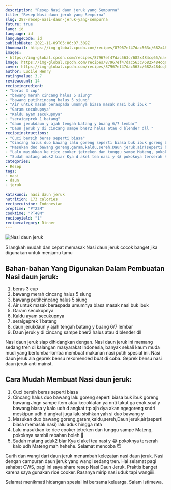 ```yaml
---
description: "Resep Nasi daun jeruk yang Sempurna"
title: "Resep Nasi daun jeruk yang Sempurna"
slug: 287-resep-nasi-daun-jeruk-yang-sempurna
future: true
lang: id
language: id
languageCode: id
publishDate: 2021-11-09T05:06:07.309Z 
thumbnail: https://img-global.cpcdn.com/recipes/87967ef47dac563c/682x484cq65/nasi-daun-jeruk-foto-resep-utama.png
images:
- https://img-global.cpcdn.com/recipes/87967ef47dac563c/682x484cq65/nasi-daun-jeruk-foto-resep-utama.png
image: https://img-global.cpcdn.com/recipes/87967ef47dac563c/682x484cq65/nasi-daun-jeruk-foto-resep-utama.png
cover: https://img-global.cpcdn.com/recipes/87967ef47dac563c/682x484cq65/nasi-daun-jeruk-foto-resep-utama.png
author: Lucile Henry
ratingvalue: 3.7
reviewcount: 14
recipeingredient:
- "beras 3 cup"
- "bawang merah cincang halus 5 siung"
- "bawang putihcincang halus 5 siung"
- "Air untuk masak beraspada umumnya biasa masak nasi buk ibuk "
- "Garam secukupnya"
- "Kaldu ayam secukupnya"
- "seraigeprek 1 batang"
- "daun jerukdaun y ajah tengah batang y buang 6/7 lembar"
- "Daun jeruk y di cincang sampe bner2 halus atau d blender dll "
recipeinstructions:
- "Cuci bersih beras seperti biasa"
- "Cincang halus duo bawang lalu goreng seperti biasa buk ibuk goreng bawang Jngn sampe item atau kecoklatan ya nnti takut ga enak.soal y bawang biasa y kalo udh d angkat ttp ajh dya akan ngegoreng sndri meskipun udh d angkat juga lalu sisihkan yah si duo bawang y"
- "Masukan duo bawang goreng,garam,kaldu,sereh,Daun jeruk,air(seperti biasa memasak nasi) lalu aduk hingga rata"
- "Lalu masukkan ke rice cooker jetreken dan tunggu sampe Mateng, pokoknya sambil rebahan boleh 🤭"
- "Sudah matang aduk2 biar Kya d akel tea nasi y 😂 pokoknya terserah kalo udh Mateng mah hehehe. Selamat mencoba 😇"
categories:
- Resep
tags:
- nasi
- daun
- jeruk

katakunci: nasi daun jeruk 
nutrition: 173 calories
recipecuisine: Indonesian
preptime: "PT22M"
cooktime: "PT48M"
recipeyield: "1"
recipecategory: Dinner
---
```



![Nasi daun jeruk](https://img-global.cpcdn.com/recipes/87967ef47dac563c/682x484cq65/nasi-daun-jeruk-foto-resep-utama.png)

5 langkah mudah dan cepat memasak  Nasi daun jeruk cocok banget jika digunakan untuk menjamu tamu

<!--inarticleads1-->

## Bahan-bahan Yang Digunakan Dalam Pembuatan Nasi daun jeruk:

1. beras 3 cup
1. bawang merah cincang halus 5 siung
1. bawang putihcincang halus 5 siung
1. Air untuk masak beraspada umumnya biasa masak nasi buk ibuk 
1. Garam secukupnya
1. Kaldu ayam secukupnya
1. seraigeprek 1 batang
1. daun jerukdaun y ajah tengah batang y buang 6/7 lembar
1. Daun jeruk y di cincang sampe bner2 halus atau d blender dll 

Nasi daun jeruk siap dihidangkan dengan. Nasi daun jeruk ini memang sedang tren di kalangan masyarakat Indonesia, banyak sekali kaum muda mudi yang berlomba-lomba membuat makanan nasi putih spesial ini. Nasi daun jeruk ala geprek bensu rekomended buat di coba. Geprek bensu nasi daun jeruk anti mainst. 

<!--inarticleads2-->

## Cara Mudah Membuat Nasi daun jeruk:

1. Cuci bersih beras seperti biasa
1. Cincang halus duo bawang lalu goreng seperti biasa buk ibuk goreng bawang Jngn sampe item atau kecoklatan ya nnti takut ga enak.soal y bawang biasa y kalo udh d angkat ttp ajh dya akan ngegoreng sndri meskipun udh d angkat juga lalu sisihkan yah si duo bawang y
1. Masukan duo bawang goreng,garam,kaldu,sereh,Daun jeruk,air(seperti biasa memasak nasi) lalu aduk hingga rata
1. Lalu masukkan ke rice cooker jetreken dan tunggu sampe Mateng, pokoknya sambil rebahan boleh 🤭
1. Sudah matang aduk2 biar Kya d akel tea nasi y 😂 pokoknya terserah kalo udh Mateng mah hehehe. Selamat mencoba 😇


Gurih dan wangi dari daun jeruk menambah kelezatan nasi daun jeruk. Nasi dengan campuran daun jeruk yang wangi sedang tren. Hai selamat pagi sahabat CWS, pagi ini saya share resep Nasi Daun Jeruk. Praktis banget karena saya gunakan rice cooker. Rasanya mirip nasi uduk tapi wangiiii. 

Selamat menikmati hidangan spesial ini bersama keluarga. Salam Istimewa.
